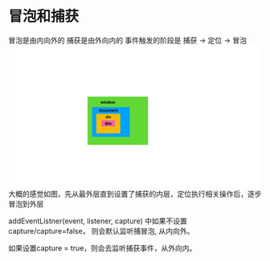 # 冒泡和捕获
冒泡是由内向外的
捕获是由外向内的
事件触发的阶段是
捕获 -> 定位 -> 冒泡
![propogation](media/15877179902258/propogation.gif)
大概的感觉如图，先从最外层直到设置了捕获的内层，定位执行相关操作后，逐步冒泡到外层


addEventListner(event, listener, capture)
中如果不设置capture/capture=false， 则会默认监听捕冒泡, 从内向外。

如果设置capture = true，则会去监听捕获事件，从外向内。





